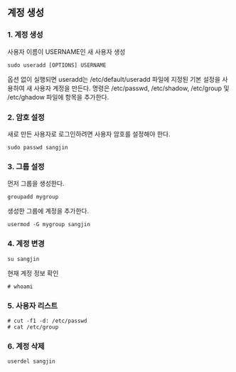 ## 계정 생성
### 1. 계정 생성
사용자 이름이 USERNAME인 새 사용자 생성
```
sudo useradd [OPTIONS] USERNAME
```
옵션 없이 실행되면 useradd는 /etc/default/useradd 파일에 지정된 기본 설정을 사용하여 새 사용자 계정을 만든다.
명령은 /etc/passwd, /etc/shadow, /etc/group 및 /etc/ghadow 파일에 항목을 추가한다.

### 2. 암호 설정
새로 만든 사용자로 로그인하려면 사용자 암호를 설정해야 한다.
```
sudo passwd sangjin
```

### 3. 그룹 설정
먼저 그룹을 생성한다.
```
groupadd mygroup
```

생성한 그룹에 계정을 추가한다.
```
usermod -G mygroup sangjin
```

### 4. 계정 변경

```
su sangjin
```
현재 계정 정보 확인
```
# whoami
```

### 5. 사용자 리스트
```
# cut -f1 -d: /etc/passwd
# cat /etc/group
```

### 6. 계정 삭제
```
userdel sangjin
```
